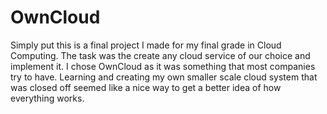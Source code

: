 # OwnCloud
Simply put this is a final project I made for my final grade in Cloud Computing. The task was the create any cloud service of our choice and implement it. I chose OwnCloud as it was something that most companies try to have. Learning and creating my own smaller scale cloud system that was closed off seemed like a nice way to get a better idea of how everything works.
